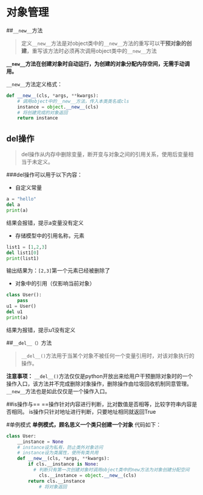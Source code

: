 # 对象管理



##`__new__`方法

>定义`__new__`方法是对object类中的`__new__`方法的重写可以**干预对象的创建**，重写该方法时必须再次调用object类中的`__new__`方法

**`__new__`方法在创建对象时自动运行，为创建的对象分配内存空间，无需手动调用。**

`__new__`方法定义格式：
```python
def __new__(cls, *args, **kwargs):
	# 调用object中的__new__方法，传入本类类名或cls
	instance = object.__new__(cls)
	# 将创建完成的对象返回
	return instance
```



## del操作

>del操作从内存中删除变量，断开变与对象之间的引用关系，使用后变量相当于未定义。

###del操作可以用于以下内容：
+ 自定义常量
```python
a = "hello"
del a
print(a)
```
结果会报错，提示a变量没有定义
+ 存储模型中的引用名称，元素
```python
list1 = [1,2,3]
del list1[0]
print(list1)
```
输出结果为：`[2,3]`第一个元素已经被删除了

+ 对象中的引用（仅影响当前对象）
```python
class User():
	pass
u1 = User()
del u1
print(a)
```
结果为报错，提示u1没有定义



##`__del__（）`方法
>`__del__()`方法用于当某个对象不被任何一个变量引用时，对该对象执行的操作。

**注意事项：**
`__del__()`方法仅仅是python开放出来给用户干预删除对象时的一个操作入口，该方法并不完成删除对象操作，删除操作由垃圾回收机制同意管理。`__new__`方法也是如此仅仅是一个操作入口。




##is操作与==
==操作针对内容进行判断，比对数值是否相等，比较字符串内容是否相同。
is操作只针对地址进行判断，只要地址相同就返回True



#单例模式
**单例模式，顾名思义一个类只创建一个对象**
代码如下：
```python
class User:
	__instance = None
	# instance设为私有，防止类外对象访问
	# instance设为类属性，使所有类共用
	def __new__(cls, *args, **kwargs):
		if cls.__instance is None:
          # 判断只有第一次创建对象时调用object类中的new方法为对象创建分配空间
			cls.__instance = object.__new__(cls)
		return cls.__instance
      		# 将对象返回
```

